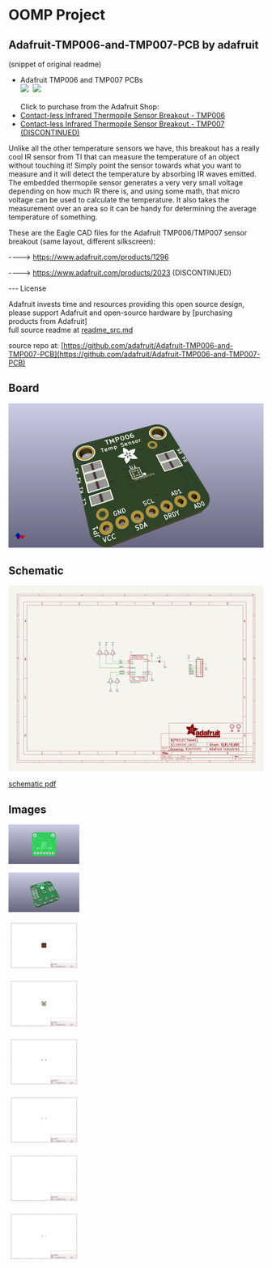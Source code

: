# OOMP Project  
## Adafruit-TMP006-and-TMP007-PCB  by adafruit  
  
(snippet of original readme)  
  
- Adafruit TMP006 and TMP007 PCBs  
<a href="http://www.adafruit.com/products/1296"><img src="assets/1296.jpg?raw=true" width="400px"></a>&nbsp; <a href="http://www.adafruit.com/products/2023"><img src="assets/2023.jpg?raw=true" width="400px"></a><br />  
Click to purchase from the Adafruit Shop:  
- [Contact-less Infrared Thermopile Sensor Breakout - TMP006](https://www.adafruit.com/product/1296)  
- [Contact-less Infrared Thermopile Sensor Breakout - TMP007 (DISCONTINUED)](https://www.adafruit.com/product/2023)  
  
Unlike all the other temperature sensors we have, this breakout has a really cool IR sensor from TI that can measure the temperature of an object without touching it! Simply point the sensor towards what you want to measure and it will detect the temperature by absorbing IR waves emitted. The embedded thermopile sensor generates a very very small voltage depending on how much IR there is, and using some math, that micro voltage can be used to calculate the temperature. It also takes the measurement over an area so it can be handy for determining the average temperature of something.  
  
These are the Eagle CAD files for the Adafruit TMP006/TMP007 sensor breakout (same layout, different silkscreen):  
  
  ----> https://www.adafruit.com/products/1296  
  
  ----> https://www.adafruit.com/products/2023 (DISCONTINUED)  
  
--- License  
  
Adafruit invests time and resources providing this open source design, please support Adafruit and open-source hardware by [purchasing products from Adafruit]  
  full source readme at [readme_src.md](readme_src.md)  
  
source repo at: [https://github.com/adafruit/Adafruit-TMP006-and-TMP007-PCB](https://github.com/adafruit/Adafruit-TMP006-and-TMP007-PCB)  
## Board  
  
[![working_3d.png](working_3d_600.png)](working_3d.png)  
## Schematic  
  
[![working_schematic.png](working_schematic_600.png)](working_schematic.png)  
  
[schematic pdf](working_schematic.pdf)  
## Images  
  
[![working_3D_bottom.png](working_3D_bottom_140.png)](working_3D_bottom.png)  
  
[![working_3D_top.png](working_3D_top_140.png)](working_3D_top.png)  
  
[![working_assembly_page_01.png](working_assembly_page_01_140.png)](working_assembly_page_01.png)  
  
[![working_assembly_page_02.png](working_assembly_page_02_140.png)](working_assembly_page_02.png)  
  
[![working_assembly_page_03.png](working_assembly_page_03_140.png)](working_assembly_page_03.png)  
  
[![working_assembly_page_04.png](working_assembly_page_04_140.png)](working_assembly_page_04.png)  
  
[![working_assembly_page_05.png](working_assembly_page_05_140.png)](working_assembly_page_05.png)  
  
[![working_assembly_page_06.png](working_assembly_page_06_140.png)](working_assembly_page_06.png)  

